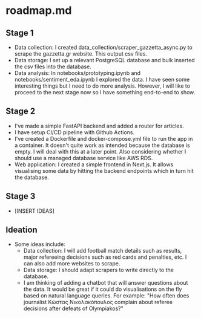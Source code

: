 # roadmap.md

## Stage 1
- Data collection: I created data_collection/scraper_gazzetta_async.py to scrape the gazzetta.gr website. This output csv files.
- Data storage: I set up a relevant PostgreSQL database and bulk inserted the csv files into the database.
- Data analysis: In notebooks/prototyping.ipynb and notebooks/sentiment_eda.ipynb I explored the data. I have seen some interesting things but I need to do more analysis. However, I will like to proceed to the next stage now so I have something end-to-end to show.

## Stage 2
- I've made a simple FastAPI backend and added a router for articles.
- I have setup CI/CD pipeline with Github Actions.
- I've created a Dockerfile and docker-compose.yml file to run the app in a container. It doesn't quite work as intended because the database is empty. I will deal with this at a later point. Also considering whether I should use a managed database service like AWS RDS.
- Web application: I created a simple frontend in Next.js. It allows visualising some data by hitting the backend endpoints which in turn hit the database.

## Stage 3
- [INSERT IDEAS]


## Ideation
- Some ideas include:
  - Data collection: I will add football match details such as results, major refereeing decisions such as red cards and penalties, etc. I can also add more websites to scrape.
  - Data storage: I should adapt scrapers to write directly to the database.
  - I am thinking of adding a chatbot that will answer questions about the data. It would be great if it could do visualisations on the fly based on natural language queries. For example: "How often does journalist Κώστας Νικολακόπουλος complain about referee decisions after defeats of Olympiakos?"
